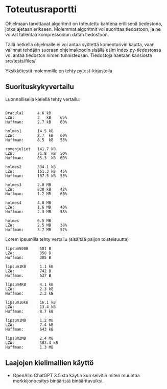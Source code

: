 # Toteutusraportti

Ohjelmaan tarvittavat algoritmit on toteutettu kahtena erillisenä tiedostona, jotka ajetaan erikseen. Molemmat algoritmit voi suorittaa tiedostoon, ja ne voivat tallentaa kompressoidun datan tiedostoon.

Tällä hetkellä ohjelmalle ei voi antaa syötettä komentorivin kautta, vaan valinnat tehdään suoraan ohjelmakoodin sisällä esim index.py-tiedostossa voi antaa tiedoston nimen tunnisteosan. Tiedostoja haetaan kansiosta src/tests/files/

Yksikkötestit molemmille on tehty pytest-kirjastolla

## Suorituskykyvertailu

Luonnollisella kielellä tehty vertailu:


```

Dracula1      4.6 kB
LZW:          3   kB    65%
Huffman:      2.7 kB    60%

holmes1       14.5 kB
LZW:          8.7  kB   60%
Huffman:      8.5  kB   58%

romeojuliet   141.7 kB  
LZW:          71.8  kB  50%
Huffman:      85.3  kB  60%

holmes2       334.1 kB  
LZW:          151.3 kB  45%
Huffman:      187.5 kB  56%

holmes3       2.0 MB
LZW:          830 kB    42%
Huffman:      1.2 MB    60%

holmes4       4.0 MB
LZW:          1.6 MB    40%
Huffman:      2.3 MB    58%

holmes        6.5 MB
LZW:          2.5 MB    38%
Huffman:      3.7 MB    57%
```

Lorem ipsumilla tehty vertailu
(sisältää paljon toisteisuutta)
```
lipsum500B     501 B
LZW:           358 B
Huffman:       305 B 

lipsum1KB      1.1 kB 
LZW:           742 B
Huffman:       637 B

lipsum4KB      4.1 kB
LZW:           2.3 kB
Huffman:       2.2 kB

lipsum16KB     16.1 kB
LZW:           13.4 kB
Huffman:       8.7 kB

lipsum1MB      1.2 MB
LZW:           7.4 kB
Huffman:       643 kB 

lipsum2MB      2.4 MB
LZW:           583.4 kB
Huffman:       1.3 MB

```


## Laajojen kielimallien käyttö

- OpenAI:n ChatGPT 3.5:sta käytin kun selvitin miten muuntaa merkkijonoesitys binääristä binääritavuiksi. 

